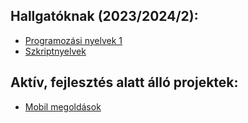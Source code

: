 ## Hallgatóknak (2023/2024/2):

 * [Programozási nyelvek 1](https://github.com/suvicsabika/prog1_2024_tavasz_08L)
 * [Szkriptnyelvek](https://github.com/suvicsabika/szkriptnyelvek_2024_tavasz_02L)

## Aktív, fejlesztés alatt álló projektek:

 * [Mobil megoldások](https://github.com/suvicsabika/uzemanyag_figyelo)

<!--
**suvicsabika/suvicsabika** is a ✨ _special_ ✨ repository because its `README.md` (this file) appears on your GitHub profile.

Here are some ideas to get you started:

- 🔭 I’m currently working on ...
- 🌱 I’m currently learning ...
- 👯 I’m looking to collaborate on ...
- 🤔 I’m looking for help with ...
- 💬 Ask me about ...
- 📫 How to reach me: ...
- 😄 Pronouns: ...
- ⚡ Fun fact: ...
-->
